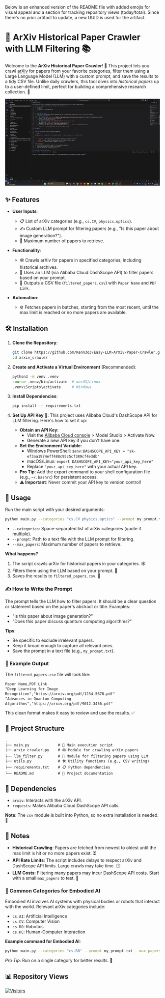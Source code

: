 Below is an enhanced version of the README file with added emojis for visual appeal and a section for tracking repository views (today/total). Since there's no prior artifact to update, a new UUID is used for the artifact.


# 🌟 ArXiv Historical Paper Crawler with LLM Filtering 📚

Welcome to the **ArXiv Historical Paper Crawler**! 🚀 This project lets you crawl [arXiv](https://arxiv.org/) for papers from your favorite categories, filter them using a Large Language Model (LLM) with a custom prompt, and save the results to a tidy CSV file. Unlike daily crawlers, this tool dives into *historical papers* up to a user-defined limit, perfect for building a comprehensive research collection. 📖

![Demo GIF](Demo.gif)

## ✨ Features

- **User Inputs**:
  - 📋 List of arXiv categories (e.g., `cs.CV`, `physics.optics`).
  - ✍️ Custom LLM prompt for filtering papers (e.g., "Is this paper about image generation?").
  - 🔢 Maximum number of papers to retrieve.

- **Functionality**:
  - 🕸️ Crawls arXiv for papers in specified categories, including historical archives.
  - 🧠 Uses an LLM (via Alibaba Cloud DashScope API) to filter papers based on your prompt.
  - 📄 Outputs a CSV file (`filtered_papers.csv`) with `Paper Name` and `PDF Link`.

- **Automation**:
  - ⚙️ Fetches papers in batches, starting from the most recent, until the max limit is reached or no more papers are available.

## 🛠️ Installation

1. **Clone the Repository**:
   ```bash
   git clone https://github.com/Kenn3o3/Easy-LLM-ArXiv-Paper-Crawler.git
   cd arxiv_crawler
   ```

2. **Create and Activate a Virtual Environment** (Recommended):
   ```bash
   python3 -m venv .venv
   source .venv/bin/activate  # macOS/Linux
   .venv\Scripts\activate     # Windows
   ```

3. **Install Dependencies**:
   ```bash
   pip install -r requirements.txt
   ```

4. **Set Up API Key** 🔑:
   This project uses Alibaba Cloud's DashScope API for LLM filtering. Here's how to set it up:
   - **Obtain an API Key**:
     - Visit the [Alibaba Cloud console](https://www.alibabacloud.com/help/en/model-studio) > Model Studio > Activate Now.
     - Generate a new API key if you don't have one.
   - **Set the Environment Variable**:
     - Windows PowerShell: `$env:DASHSCOPE_API_KEY = "sk-ef3aa1974eff488c95c5cf389cf4e3db"`
     - macOS/Linux: `export DASHSCOPE_API_KEY="your_api_key_here"`
     - Replace `"your_api_key_here"` with your actual API key.
   - **Pro Tip**: Add the export command to your shell configuration file (e.g., `~/.bashrc`) for persistent access.
   - **⚠️ Important**: Never commit your API key to version control!

## 🚀 Usage

Run the main script with your desired arguments:

```bash
python main.py --categories "cs.CV physics.optics" --prompt my_prompt.txt --max_papers 100
```

- `--categories`: Space-separated list of arXiv categories (quote if multiple).
- `--prompt`: Path to a text file with the LLM prompt for filtering.
- `--max_papers`: Maximum number of papers to retrieve.

**What happens?**
1. The script crawls arXiv for historical papers in your categories. 🕸️
2. Filters them using the LLM based on your prompt. 🧠
3. Saves the results to `filtered_papers.csv`. 📄

### ✍️ How to Write the Prompt

The prompt tells the LLM how to filter papers. It should be a clear question or statement based on the paper's abstract or title. Examples:
- "Is this paper about image generation?"
- "Does this paper discuss quantum computing algorithms?"

**Tips**:
- Be specific to exclude irrelevant papers.
- Keep it broad enough to capture all relevant ones.
- Save the prompt in a text file (e.g., `my_prompt.txt`).

### 📄 Example Output

The `filtered_papers.csv` file will look like:

```
Paper Name,PDF Link
"Deep Learning for Image Recognition","https://arxiv.org/pdf/1234.5678.pdf"
"Advances in Quantum Computing Algorithms","https://arxiv.org/pdf/9012.3456.pdf"
```

This clean format makes it easy to review and use the results. ✅

## 📂 Project Structure

```
.
├── main.py             # 🚀 Main execution script
├── arxiv_crawler.py    # 🕸️ Module for crawling arXiv papers
├── llm_filter.py       # 🧠 Module for filtering papers using LLM
├── utils.py            # 🛠️ Utility functions (e.g., CSV writing)
├── requirements.txt    # 📋 Python dependencies
└── README.md           # 📖 Project documentation
```

## 🧩 Dependencies

- `arxiv`: Interacts with the arXiv API.
- `requests`: Makes Alibaba Cloud DashScope API calls.

**Note**: The `csv` module is built into Python, so no extra installation is needed. 🎉

## 📝 Notes

- **Historical Crawling**: Papers are fetched from newest to oldest until the max limit is hit or no more papers exist. ⏳
- **API Rate Limits**: The script includes delays to respect arXiv and DashScope API limits. Large crawls may take time. 🕒
- **LLM Costs**: Filtering many papers may incur DashScope API costs. Start with a small `max_papers` to test. 💸

### 🤖 Common Categories for Embodied AI

Embodied AI involves AI systems with physical bodies or robots that interact with the world. Relevant arXiv categories include:
- `cs.AI`: Artificial Intelligence
- `cs.CV`: Computer Vision
- `cs.RO`: Robotics
- `cs.HC`: Human-Computer Interaction

**Example command for Embodied AI**:
```bash
python main.py --categories "cs.RO" --prompt my_prompt.txt --max_papers 10
```
*Pro Tip*: Run on a single category for better results. 🎯

## 📊 Repository Views

[![Visitors](https://api.visitorbadge.io/api/combined?path=https%3A%2F%2Fgithub.com%2FKenn3o3%2FEasy-LLM-ArXiv-Paper-Crawler&countColor=%23dce775)](https://visitorbadge.io/status?path=https%3A%2F%2Fgithub.com%2FKenn3o3%2FEasy-LLM-ArXiv-Paper-Crawler)

